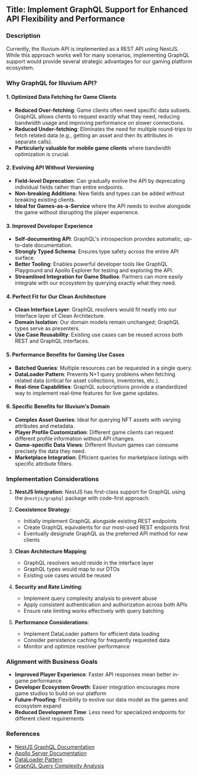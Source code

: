 ## Title: Implement GraphQL Support for Enhanced API Flexibility and Performance

### Description

Currently, the Illuvium API is implemented as a REST API using NestJS. While this approach works well for many scenarios, implementing GraphQL support would provide several strategic advantages for our gaming platform ecosystem.

### Why GraphQL for Illuvium API?

#### 1. Optimized Data Fetching for Game Clients

- **Reduced Over-fetching**: Game clients often need specific data subsets. GraphQL allows clients to request exactly what they need, reducing bandwidth usage and improving performance on slower connections.
- **Reduced Under-fetching**: Eliminates the need for multiple round-trips to fetch related data (e.g., getting an asset and then its attributes in separate calls).
- **Particularly valuable for mobile game clients** where bandwidth optimization is crucial.

#### 2. Evolving API Without Versioning

- **Field-level Deprecation**: Can gradually evolve the API by deprecating individual fields rather than entire endpoints.
- **Non-breaking Additions**: New fields and types can be added without breaking existing clients.
- **Ideal for Games-as-a-Service** where the API needs to evolve alongside the game without disrupting the player experience.

#### 3. Improved Developer Experience

- **Self-documenting API**: GraphQL's introspection provides automatic, up-to-date documentation.
- **Strongly Typed Schema**: Ensures type safety across the entire API surface.
- **Better Tooling**: Enables powerful developer tools like GraphQL Playground and Apollo Explorer for testing and exploring the API.
- **Streamlined Integration for Game Studios**: Partners can more easily integrate with our ecosystem by querying exactly what they need.

#### 4. Perfect Fit for Our Clean Architecture

- **Clean Interface Layer**: GraphQL resolvers would fit neatly into our Interface layer of Clean Architecture.
- **Domain Isolation**: Our domain models remain unchanged; GraphQL types serve as presenters.
- **Use Case Reusability**: Existing use cases can be reused across both REST and GraphQL interfaces.

#### 5. Performance Benefits for Gaming Use Cases

- **Batched Queries**: Multiple resources can be requested in a single query.
- **DataLoader Pattern**: Prevents N+1 query problems when fetching related data (critical for asset collections, inventories, etc.).
- **Real-time Capabilities**: GraphQL subscriptions provide a standardized way to implement real-time features for live game updates.

#### 6. Specific Benefits for Illuvium's Domain

- **Complex Asset Queries**: Ideal for querying NFT assets with varying attributes and metadata.
- **Player Profile Customization**: Different game clients can request different profile information without API changes.
- **Game-specific Data Views**: Different Illuvium games can consume precisely the data they need.
- **Marketplace Integration**: Efficient queries for marketplace listings with specific attribute filters.

### Implementation Considerations

1. **NestJS Integration**: NestJS has first-class support for GraphQL using the `@nestjs/graphql` package with code-first approach.

2. **Coexistence Strategy**:
   - Initially implement GraphQL alongside existing REST endpoints
   - Create GraphQL equivalents for our most-used REST endpoints first
   - Eventually designate GraphQL as the preferred API method for new clients

3. **Clean Architecture Mapping**:
   - GraphQL resolvers would reside in the interface layer
   - GraphQL types would map to our DTOs
   - Existing use cases would be reused

4. **Security and Rate Limiting**:
   - Implement query complexity analysis to prevent abuse
   - Apply consistent authentication and authorization across both APIs
   - Ensure rate limiting works effectively with query batching

5. **Performance Considerations**:
   - Implement DataLoader pattern for efficient data loading
   - Consider persistence caching for frequently requested data
   - Monitor and optimize resolver performance

### Alignment with Business Goals

- **Improved Player Experience**: Faster API responses mean better in-game performance
- **Developer Ecosystem Growth**: Easier integration encourages more game studios to build on our platform
- **Future-Proofing**: Flexibility to evolve our data model as the games and ecosystem expand
- **Reduced Development Time**: Less need for specialized endpoints for different client requirements


### References

- [NestJS GraphQL Documentation](https://docs.nestjs.com/graphql/quick-start)
- [Apollo Server Documentation](https://www.apollographql.com/docs/apollo-server/)
- [DataLoader Pattern](https://github.com/graphql/dataloader)
- [GraphQL Query Complexity Analysis](https://github.com/slicknode/graphql-query-complexity)